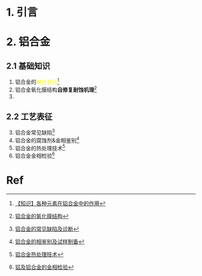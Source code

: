 # 1. 引言 


# 2. 铝合金 
## 2.1 基础知识 
1. 铝合金的<font color="#ffff00">微合金化</font>[^1]
2. 铝合金氧化膜结构**自修复耐蚀机理**[^2]
3. 

## 2.2 工艺表征
3. 铝合金常见缺陷[^3]
4. 铝合金的腐蚀剂&金相鉴别[^4]
5. 铝合金的热处理技术[^5]
6. 铝合金金相检验[^6]



# Ref 
[^1]: [【知识】各种元素在铝合金中的作用](https://mp.weixin.qq.com/s/YeAWeMjwsMTMTo2biJxWag)
[^2]: [铝合金的氧化膜结构](https://mp.weixin.qq.com/s/RB1QtI7MZ237rHIC3a47Hg)
[^3]: [铝合金的常见缺陷及诊断](https://mp.weixin.qq.com/s/w_Gn9lFFi5i4h6hEp_NHmw)
[^4]: [铝合金的相鉴别及试样制备](https://mp.weixin.qq.com/s/oR1Sl18MFbMofiBz9H5gdw)
[^5]: [铝合金热处理技术](https://mp.weixin.qq.com/s/X0VLsqcL75uxBtKSehxs2A)

[^6]: [铝及铝合金的金相检验](https://mp.weixin.qq.com/s/EaeZyDVHES07TwqipWtOCg)

